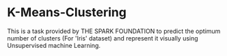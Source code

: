 # K-Means-Clustering
This is a task provided by THE SPARK FOUNDATION to predict the optimum number of clusters (For 'Iris' dataset) and represent it visually using Unsupervised machine Learning.
